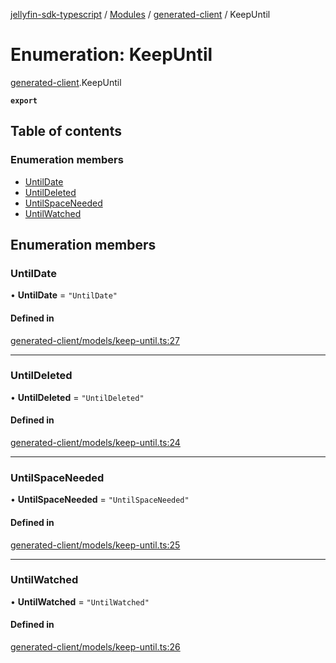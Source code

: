 [jellyfin-sdk-typescript](../README.md) / [Modules](../modules.md) / [generated-client](../modules/generated_client.md) / KeepUntil

# Enumeration: KeepUntil

[generated-client](../modules/generated_client.md).KeepUntil

**`export`**

## Table of contents

### Enumeration members

- [UntilDate](generated_client.KeepUntil.md#untildate)
- [UntilDeleted](generated_client.KeepUntil.md#untildeleted)
- [UntilSpaceNeeded](generated_client.KeepUntil.md#untilspaceneeded)
- [UntilWatched](generated_client.KeepUntil.md#untilwatched)

## Enumeration members

### UntilDate

• **UntilDate** = `"UntilDate"`

#### Defined in

[generated-client/models/keep-until.ts:27](https://github.com/thornbill/jellyfin-sdk-typescript/blob/c0c5b18/src/generated-client/models/keep-until.ts#L27)

___

### UntilDeleted

• **UntilDeleted** = `"UntilDeleted"`

#### Defined in

[generated-client/models/keep-until.ts:24](https://github.com/thornbill/jellyfin-sdk-typescript/blob/c0c5b18/src/generated-client/models/keep-until.ts#L24)

___

### UntilSpaceNeeded

• **UntilSpaceNeeded** = `"UntilSpaceNeeded"`

#### Defined in

[generated-client/models/keep-until.ts:25](https://github.com/thornbill/jellyfin-sdk-typescript/blob/c0c5b18/src/generated-client/models/keep-until.ts#L25)

___

### UntilWatched

• **UntilWatched** = `"UntilWatched"`

#### Defined in

[generated-client/models/keep-until.ts:26](https://github.com/thornbill/jellyfin-sdk-typescript/blob/c0c5b18/src/generated-client/models/keep-until.ts#L26)
